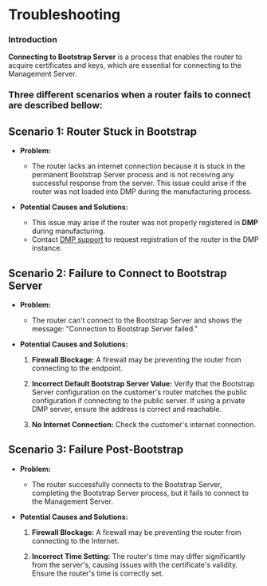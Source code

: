 # Troubleshooting

### Introduction

**Connecting to Bootstrap Server** is a process that enables the router to acquire certificates and keys, which are essential for connecting to the Management Server.


### <font size="4"><b>Three different scenarios when a router fails to connect are described bellow:</b></font>

## Scenario 1: Router Stuck in Bootstrap

* **Problem:** 
   * The router lacks an internet connection because it is stuck in the permanent Bootstrap Server process and is not receiving any successful response from the server. This issue could arise if the router was not loaded into DMP during the manufacturing process.


* **Potential Causes and Solutions:**
   * This issue may arise if the router was not properly registered in **DMP** during manufacturing.
   * Contact [DMP support](mailto:wadmp@advantech.com) to request registration of the router in the DMP instance.

## Scenario 2: Failure to Connect to Bootstrap Server

* **Problem:** 
  * The router can't connect to the Bootstrap Server and shows the message: "Connection to Bootstrap Server failed."

* **Potential Causes and Solutions:**

   1. **Firewall Blockage:** A firewall may be preventing the router from connecting to the endpoint.
   
   2. **Incorrect Default Bootstrap Server Value:** Verify that the Bootstrap Server configuration on the customer's router matches the public configuration if connecting to the public server. If using a private DMP server, ensure the address is correct and reachable.

   3. **No Internet Connection:** Check the customer's internet connection.

## Scenario 3: Failure Post-Bootstrap

* **Problem:** 
  * The router successfully connects to the Bootstrap Server, completing the Bootstrap Server process, but it fails to connect to the Management Server.

* **Potential Causes and Solutions:**

   1. **Firewall Blockage:** A firewall may be preventing the router from connecting to the Internet.

   2. **Incorrect Time Setting:** The router's time may differ significantly from the server's, causing issues with the certificate's validity. Ensure the router's time is correctly set.
